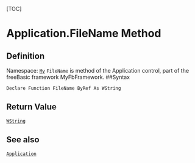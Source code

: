 [TOC]
# Application.FileName Method

## Definition
Namespace: [`My`](My.md)
`FileName` is method of the Application control, part of the freeBasic framework MyFbFramework.
##Syntax
```freeBasic
Declare Function FileName ByRef As WString
```


## Return Value
[`WString`]("https://www.freebasic.net/wiki/KeyPgWString")
## See also
[`Application`](Application.md)
